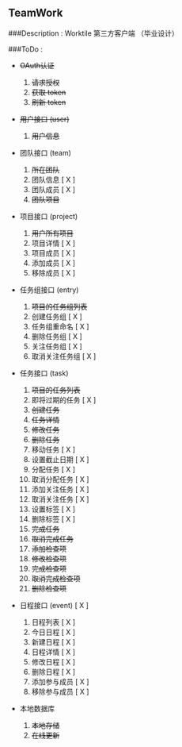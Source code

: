 TeamWork
---

###Description :
Worktile 第三方客户端 （毕业设计）

###ToDo :

*   ~~OAuth认证~~
    1.  ~~请求授权~~
    2.  ~~获取 token~~
    3.  ~~刷新 token~~
*   ~~用户接口 (user)~~
    1.  ~~用户信息~~
*   团队接口 (team)
    1.  ~~所在团队~~
    2.  团队信息 [ X ]
    3.  团队成员 [ X ]
    4.  ~~团队项目~~
*   项目接口 (project)
    1.  ~~用户所有项目~~
    2.  项目详情 [ X ]
    3.  项目成员 [ X ]
    4.  添加成员 [ X ]
    5.  移除成员 [ X ]
*   任务组接口 (entry)
    1.  ~~项目的任务组列表~~
    2.  创建任务组 [ X ]
    3.  任务组重命名 [ X ]
    4.  删除任务组 [ X ]
    5.  关注任务组 [ X ]
    6.  取消关注任务组 [ X ]
*   任务接口 (task)
    1.  ~~项目的任务列表~~
    2.  即将过期的任务 [ X ]
    3.  ~~创建任务~~
    4.  ~~任务详情~~
    5.  ~~修改任务~~
    6.  ~~删除任务~~
    7.  移动任务 [ X ]
    8.  设置截止日期 [ X ]
    9.  分配任务 [ X ]
    10. 取消分配任务 [ X ]
    11. 添加关注任务 [ X ]
    12. 取消关注任务 [ X ]
    13. 设置标签 [ X ]
    14. 删除标签 [ X ]
    15. ~~完成任务~~
    16. ~~取消完成任务~~
    17. ~~添加检查项~~
    18. ~~修改检查项~~
    19. ~~完成检查项~~
    20. ~~取消完成检查项~~
    21. ~~删除检查项~~
*   日程接口 (event) [ X ]
    1.  日程列表 [ X ]
    2.  今日日程 [ X ]
    3.  新建日程 [ X ]
    4.  日程详情 [ X ]
    5.  修改日程 [ X ]
    6.  删除日程 [ X ]
    7.  添加参与成员 [ X ]
    8.  移除参与成员 [ X ]
    
* 本地数据库
    1. ~~本地存储~~
    2. ~~在线更新~~
